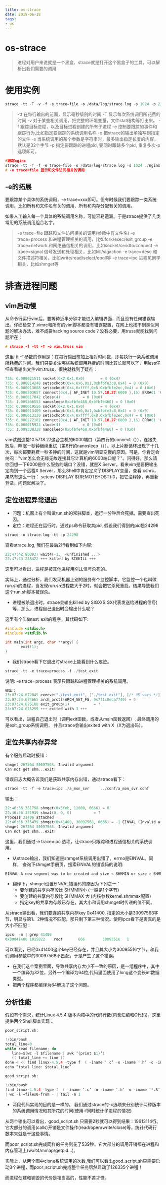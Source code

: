 ```yaml
--- 
title: os-strace 
date: 2019-06-18
tags: 
- os 
---
```

# os-strace
> 进程对用户来说就是一个黑盒，strace就是打开这个黑盒子的工具，可以解析出我们需要的调用

# 使用实例
```c
strace -tt -T -v -f -e trace=file -o /data/log/strace.log -s 1024 -p 23489
```
> -tt 在每行输出的前面，显示毫秒级别的时间
-T 显示每次系统调用所花费的时间
-v 对于某些相关调用，把完整的环境变量，文件stat结构等打出来。
-f 跟踪目标进程，以及目标进程创建的所有子进程
-e 控制要跟踪的事件和跟踪行为,比如指定要跟踪的系统调用名称
-o 把strace的输出单独写到指定的文件
-s 当系统调用的某个参数是字符串时，最多输出指定长度的内容，默认是32个字节
-p 指定要跟踪的进程pid, 要同时跟踪多个pid, 重复多次-p选项即可。

```c
#跟踪nginx
strace -tt -T -f -e trace=file -o /data/log/strace.log -s 1024 ./nginx
# -e trace=file 显示和文件访问相关的调用
```

## -e的拓展
要跟踪某个具体的系统调用，-e trace=xxx即可。但有时候我们要跟踪一类系统调用，比如所有和文件名有关的调用、所有和内存分配有关的调用。    

如果人工输入每一个具体的系统调用名称，可能容易遗漏。于是strace提供了几类常用的系统调用组合名字。
> -e trace=file     跟踪和文件访问相关的调用(参数中有文件名)
-e trace=process  和进程管理相关的调用，比如fork/exec/exit_group
-e trace=network  和网络通信相关的调用，比如socket/sendto/connect
-e trace=signal    信号发送和处理相关，比如kill/sigaction
-e trace=desc  和文件描述符相关，比如write/read/select/epoll等
-e trace=ipc 进程见同学相关，比如shmget等



# 排查进程问题
## vim启动慢
从命令行运行vim后，要等待近半分钟才能进入编辑界面，而且没有任何错误输出。仔细检查了.vimrc和所有的vim脚本都没有错误配置，在网上也找不到类似问题的解决办法，难不成要hacking source code？没有必要，用truss就能找到问题所在：
```c
# strace -f -tt -T -o vim.truss vim
```
这里-tt -T参数的作用是：在每行输出前加上相对时间戳，即每执行一条系统调用所耗费的时间。我们只要关注哪些系统调用耗费的时间比较长就可以了，用less仔细查看输出文件vim.truss，很快就找到了疑点：
```c
735: 0.000021511 socket(0x2,0x1,0x0)       = 4 (0x4)
735: 0.000014248 setsockopt(0x4,0x6,0x1,0xbfbfe3c8,0x4) = 0 (0x0)
735: 0.000013688 setsockopt(0x4,0xffff,0x8,0xbfbfe2ec,0x4) = 0 (0x0)
735: 0.000203657 connect(0x4,{ AF_INET 10.57.18.27:6000 },16) ERR#61 'Connection refused'
735: 0.000017042 close(4)          = 0 (0x0)
735: 1.009366553 nanosleep(0xbfbfe468,0xbfbfe460) = 0 (0x0)
735: 0.000019556 socket(0x2,0x1,0x0)       = 4 (0x4)
735: 0.000013409 setsockopt(0x4,0x6,0x1,0xbfbfe3c8,0x4) = 0 (0x0)
735: 0.000013130 setsockopt(0x4,0xffff,0x8,0xbfbfe2ec,0x4) = 0 (0x0)
735: 0.000272102 connect(0x4,{ AF_INET 10.57.18.27:6000 },16) ERR#61 'Connection refused'
735: 0.000015924 close(4)          = 0 (0x0)
735: 1.009338338 nanosleep(0xbfbfe468,0xbfbfe460) = 0 (0x0)
```
vim试图连接10.57.18.27这台主机的6000端口（第四行的connect（）），连接失败后，睡眠一秒钟继续重试（第6行的nanosleep（））。以上片断循环出现了十几次，每次都要耗费一秒多钟的时间，这就是vim明显变慢的原因。可是，你肯定会纳闷："vim怎么会无缘无故连接其它计算机的6000端口呢？"。问得好，那么请你回想一下6000是什么服务的端口？没错，就是X Server。看来vim是要把输出定向到一个远程X Server，那么Shell中肯定定义了DISPLAY变量，查看.cshrc，果然有这么一行： setenv DISPLAY ${REMOTEHOST}:0，把它注释掉，再重新登录，问题就解决了。

## 定位进程异常退出
* 问题：机器上有个叫做run.sh的常驻脚本，运行一分钟后会死掉。需要查出死因。
* 定位：进程还在运行时，通过ps命令获取其pid, 假设我们得到的pid是24298
```c
strace -o strace.log -tt -p 24298
```
查看strace.log, 我们在最后2行看到如下内容:
```c
22:47:42.803937 wait4(-1,  <unfinished ...>
22:47:43.228422 +++ killed by SIGKILL +++
```
这里可以看出，进程是被其他进程用KILL信号杀死的。    

实际上，通过分析，我们发现机器上别的服务有个监控脚本，它监控一个也叫做run.sh的进程，当发现run.sh进程数大于2时，就会把它杀死重启。结果导致我们这个run.sh脚本被误杀。    

* 进程被杀退出时，strace会输出killed by SIGX(SIGX代表发送给进程的信号)等，那么，进程自己退出时会输出什么呢？    

这里有个叫做test_exit的程序，其代码如下:

```c
#include <stdio.h>
#include <stdlib.h>

int main(int argc, char **argv) {
       exit(1);
}
```
* 我们strace看下它退出时strace上能看到什么痕迹。

```c
strace -tt -e trace=process -f ./test_exit
```
说明: -e trace=process 表示只跟踪和进程管理相关的系统调用。

```c
输出：
23:07:24.672849 execve("./test_exit", ["./test_exit"], [/* 35 vars */]) = 0
23:07:24.674665 arch_prctl(ARCH_SET_FS, 0x7f1c0eca7740) = 0
23:07:24.675108 exit_group(1)           = ?
23:07:24.675259 +++ exited with 1 +++
```
可以看出，进程自己退出时（调用exit函数，或者从main函数返回）, 最终调用的是exit_group系统调用， 并且strace会输出exited with X（X为退出码）。

## 定位共享内存异常
有个服务启动时报错：
```c
shmget 267264 30097568: Invalid argument
Can not get shm...exit!
```
错误日志大概告诉我们是获取共享内存出错，通过strace看下：
```c
strace -tt -f -e trace=ipc ./a_mon_svr     ../conf/a_mon_svr.conf
```
输出：
```c
22:46:36.351798 shmget(0x5feb, 12000, 0666) = 0
22:46:36.351939 shmat(0, 0, 0)          = ?
Process 21406 attached
22:46:36.355439 shmget(0x41400, 30097568, 0666) = -1 EINVAL (Invalid argument)
shmget 267264 30097568: Invalid argument
Can not get shm...exit!
```
这里，我们通过-e trace=ipc 选项，让strace只跟踪和进程通信相关的系统调用。    

* 从strace输出，我们知道是shmget系统调用出错了，errno是EINVAL。同样， 查询下shmget手册页，搜索EINVAL的错误码的说明:
```c
EINVAL A new segment was to be created and size < SHMMIN or size > SHMMAX, or no new segment was to be created, a segment with given key existed, but size is greater than the size of that segment
```
* 翻译下，shmget设置EINVAL错误码的原因为下列之一：
    * 要创建的共享内存段比 SHMMIN小 (一般是1个字节)
    * 要创建的共享内存段比 SHMMAX 大 (内核参数kernel.shmmax配置)
    * 指定key的共享内存段已存在，其大小和调用shmget时传递的值不同。

从strace输出看，我们要连的共享内存key 0x41400, 指定的大小是30097568字节，明显与第1、2种情况不匹配。那只剩下第三种情况。使用ipcs看下是否真的是大小不匹配：
```c
ipcs  -m | grep 41400
0x00041400 1015822    root       666        30095516   1
```
可以看到，已经0x41400这个key已经存在，并且其大小为30095516字节，和我们调用参数中的30097568不匹配，于是产生了这个错误。

* 在我们这个案例里面，导致共享内存大小不一致的原因，是一组程序中，其中一个编译为32位，另外一个编译为64位,代码里面使用了long这个变长int数据类型。
* 把两个程序都编译为64解决了这个问题。

## 分析性能
假如有个需求，统计Linux 4.5.4 版本内核中的代码行数(包含汇编和C代码)。这里提供两个Shell脚本实现：
```c
poor_script.sh:

!/bin/bash
total_line=0
while read filename; do
   line=$(wc -l $filename | awk ‘{print $1}’)
   (( total_line += line ))
done < <( find linux-4.5.4 -type f  ( -iname ‘.c’ -o -iname ‘.h’ -o -iname ‘*.S’ ) )
echo “total line: $total_line”
```

```c
good_script.sh:

!/bin/bash
find linux-4.5.4 -type f  ( -iname ‘.c’ -o -iname ‘.h’ -o -iname ‘*.S’ ) -print0 \
| wc -l —files0-from - | tail -n 1
```
* 两段代码实现的目的是一样的。 我们通过strace的-c选项来分别统计两种版本的系统调用情况和其所花的时间(使用-f同时统计子进程的情况)

从两个输出可以看出，good_script.sh 只需要2秒就可以得到结果：19613114行。它大部分的调用(calls)开销是文件操作(read/open/write/close)等，统计代码行数本来就是干这些事情。

而poor_script.sh完成同样的任务则花了539秒。它大部分的调用开销都在进程和内存管理上(wait4/mmap/getpid…)。

实际上，从两个图中clone系统调用的次数,我们可以看出good_script.sh只需要启动3个进程，而poor_script.sh完成整个任务居然启动了126335个进程！

而进程创建和销毁的代价是相当高的，性能不差才怪。